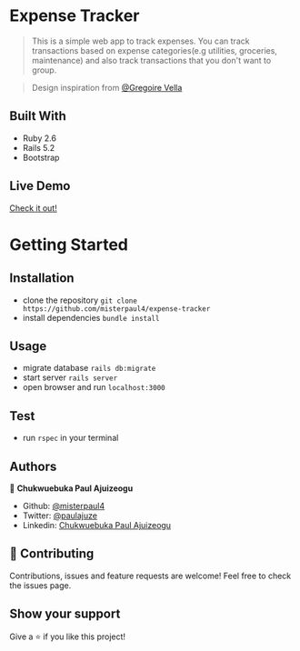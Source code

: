 # Expense Tracker
> This is a simple web app to track expenses. You can track transactions based on expense categories(e.g utilities, groceries, maintenance) and also track transactions that you don't want to group.

>Design inspiration from [@Gregoire Vella](https://www.behance.net/gregoirevella)

## Built With
- Ruby 2.6
- Rails 5.2
- Bootstrap

## Live Demo
[Check it out!](https://sleepy-earth-55330.herokuapp.com/)

# Getting Started
## Installation
- clone the repository `git clone https://github.com/misterpaul4/expense-tracker`
- install dependencies `bundle install`

## Usage
- migrate database `rails db:migrate`
- start server `rails server`
- open browser and run `localhost:3000`

## Test
- run `rspec` in your terminal

## Authors
👤 **Chukwuebuka Paul Ajuizeogu**
- Github: [@misterpaul4](https://github.com/misterpaul4)
- Twitter: [@paulajuze](https://twitter.com/paulajuze)
- Linkedin: [Chukwuebuka Paul Ajuizeogu](https://www.linkedin.com/in/chukwuebuka-paul-ajuizeogu/)

## 🤝 Contributing
Contributions, issues and feature requests are welcome! Feel free to check the issues page.

## Show your support
Give a ⭐️ if you like this project!